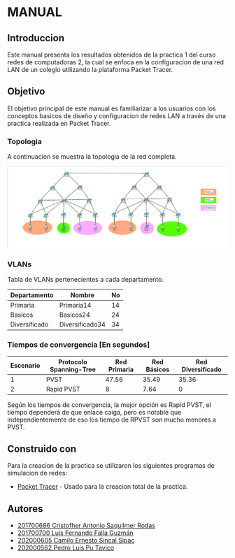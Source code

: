 # MANUAL 

## Introduccion

Este manual presenta los resultados obtenidos de la practica 1 del curso redes de computadoras 2, la cual se enfoca en la configuracion de una red LAN de un colegio utilizando la plataforma Packet Tracer.

## Objetivo

El objetivo principal de este manual es familiarizar a los usuarios con los conceptos basicos de diseño y configuracion de redes LAN a través de una practica realizada en Packet Tracer.

### Topologia

A continuacion se muestra la topologia de la red completa.

![ping1](imgs/topologia.png)

### VLANs

Tabla de VLANs pertenecientes a cada departamento.

| Departamento  | Nombre          | No |
|---------------|-----------------|----|
| Primaria      | Primaria14      | 14 |
| Basicos       | Basicos24       | 24 |
| Diversificado | Diversificado34 | 34 |

### Tiempos de convergencia [En segundos]

| Escenario  | Protocolo Spanning-Tree | Red Primaria | Red Básicos | Red Diversificado |
|------------|-------------------------|--------------|-------------|-------------------|
| 1          | PVST                    |     47.56    |   35.49     |       35.36       |
| 2          | Rapid PVST              |       8      |    7.64     |         0         |

Según los tiempos de convergencia, la mejor opción  es Rapid PVST, el tiempo dependerá de que enlace caiga, pero es notable que independientemente de eso los tiempo de RPVST son mucho menores a PVST.

## Construido con

Para la creacion de la practica se utilizaron los siguientes programas de simulacion de redes:

* [Packet Tracer](https://www.netacad.com/es/courses/packet-tracer) - Usado para la creacion total de la practica.

## Autores

* [201700686 Cristofher Antonio Saquilmer Rodas](https://github.com/CristofherS)
* [201700700 Luis Fernando Falla Guzmán        ](https://github.com/fernandofalla)
* [202000605 Camilo Ernesto Sincal Sipac       ](https://github.com/CamiloSincal)
* [202000562 Pedro Luis Pu Tavico              ](https://github.com/luis-tavico)
